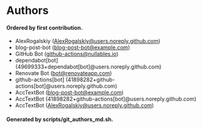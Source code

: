 # Authors

#### Ordered by first contribution.

- AlexRogalskiy (AlexRogalskiy@users.noreply.github.com)
- blog-post-bot (blog-post-bot@example.com)
- GitHub Bot (github-actions@nullables.io)
- dependabot\[bot] (49699333+dependabot\[bot]@users.noreply.github.com)
- Renovate Bot (bot@renovateapp.com)
- github-actions\[bot] (41898282+github-actions\[bot]@users.noreply.github.com)
- AccTextBot (blog-post-bot@example.com)
- AccTextBot (41898282+github-actions\[bot]@users.noreply.github.com)
- AccTextBot (AlexRogalskiy@users.noreply.github.com)

#### Generated by scripts/git_authors_md.sh.
